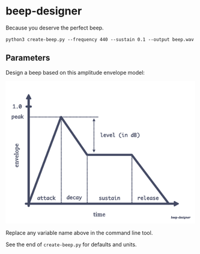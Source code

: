 # beep-designer

Because you deserve the perfect beep.

```shell
python3 create-beep.py --frequency 440 --sustain 0.1 --output beep.wav
```

## Parameters

Design a beep based on this amplitude envelope model:

![model](model.png)

Replace any variable name above in the command line tool.

See the end of `create-beep.py` for defaults and units.